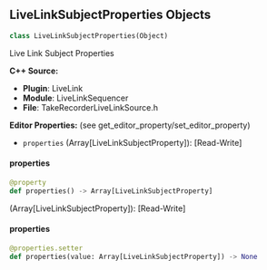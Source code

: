 ## LiveLinkSubjectProperties Objects

```python
class LiveLinkSubjectProperties(Object)
```

Live Link Subject Properties

**C++ Source:**

- **Plugin**: LiveLink
- **Module**: LiveLinkSequencer
- **File**: TakeRecorderLiveLinkSource.h

**Editor Properties:** (see get_editor_property/set_editor_property)

- ``properties`` (Array[LiveLinkSubjectProperty]):  [Read-Write]

<a id="unreal.LiveLinkSubjectProperties.properties"></a>

#### properties

```python
@property
def properties() -> Array[LiveLinkSubjectProperty]
```

(Array[LiveLinkSubjectProperty]):  [Read-Write]

<a id="unreal.LiveLinkSubjectProperties.properties"></a>

#### properties

```python
@properties.setter
def properties(value: Array[LiveLinkSubjectProperty]) -> None
```

<a id="unreal.TakeRecorderLiveLinkSource"></a>